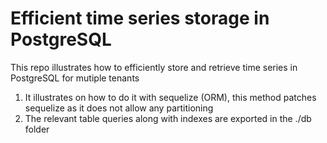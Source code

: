 # Efficient time series storage in PostgreSQL

This repo illustrates how to efficiently store and retrieve time series in PostgreSQL for mutiple tenants

1) It illustrates on how to do it with sequelize (ORM), this method patches sequelize as it does not allow any partitioning
2) The relevant table queries along with indexes are exported in the ./db folder